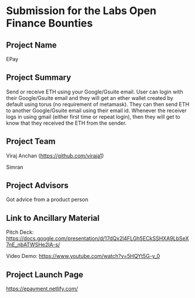 # Submission for the Labs Open Finance Bounties

## Project Name
EPay

## Project Summary
Send or receive ETH using your Google/Gsuite email. User can login with their Google/Gsuite email and they will get an ether wallet created by default using torus (no requirement of metamask). They can then send ETH to another Google/Gsuite email using their email id. Whenever the receiver logs in using gmail (either first time or repeat login), then they will get to know that they received the ETH from the sender.

## Project Team
Viraj Anchan (https://github.com/viraja1)

Simran

## Project Advisors
Got advice from a product person

## Link to Ancillary Material
Pitch Deck: https://docs.google.com/presentation/d/17dQx2l4FLGh5ECkSSHXA9LbSeX7nE_nbATWSHe2IA-s/

Video Demo: https://www.youtube.com/watch?v=5HQYt5G-y_0


## Project Launch Page
https://epayment.netlify.com/